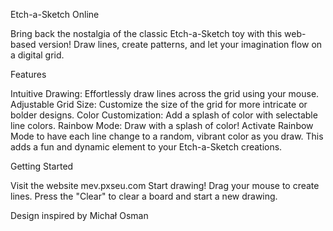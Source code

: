 Etch-a-Sketch Online

Bring back the nostalgia of the classic Etch-a-Sketch toy with this web-based version!  Draw lines, create patterns, and let your imagination flow on a digital grid.

Features

  Intuitive Drawing: Effortlessly draw lines across the grid using your mouse.
  Adjustable Grid Size: Customize the size of the grid for more intricate or bolder designs.
  Color Customization: Add a splash of color with selectable line colors.
  Rainbow Mode: Draw with a splash of color! Activate Rainbow Mode to have each line change to a random, vibrant color as you draw. This adds a fun and dynamic element to your Etch-a-Sketch creations.

Getting Started

  Visit the website mev.pxseu.com
  Start drawing! Drag your mouse to create lines.
  Press the "Clear" to clear a board and start a new drawing.

Design inspired by Michał Osman
